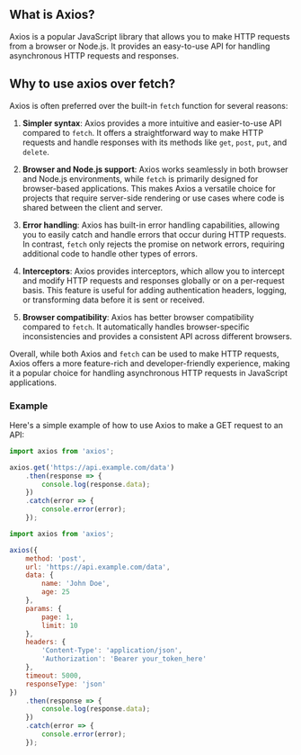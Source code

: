 ## What is Axios?

Axios is a popular JavaScript library that allows you to make HTTP requests from a browser or Node.js. It provides an easy-to-use API for handling asynchronous HTTP requests and responses.

## Why to use axios over fetch?

Axios is often preferred over the built-in `fetch` function for several reasons:

1. **Simpler syntax**: Axios provides a more intuitive and easier-to-use API compared to `fetch`. It offers a straightforward way to make HTTP requests and handle responses with its methods like `get`, `post`, `put`, and `delete`.

2. **Browser and Node.js support**: Axios works seamlessly in both browser and Node.js environments, while `fetch` is primarily designed for browser-based applications. This makes Axios a versatile choice for projects that require server-side rendering or use cases where code is shared between the client and server.

3. **Error handling**: Axios has built-in error handling capabilities, allowing you to easily catch and handle errors that occur during HTTP requests. In contrast, `fetch` only rejects the promise on network errors, requiring additional code to handle other types of errors.

4. **Interceptors**: Axios provides interceptors, which allow you to intercept and modify HTTP requests and responses globally or on a per-request basis. This feature is useful for adding authentication headers, logging, or transforming data before it is sent or received.

5. **Browser compatibility**: Axios has better browser compatibility compared to `fetch`. It automatically handles browser-specific inconsistencies and provides a consistent API across different browsers.

Overall, while both Axios and `fetch` can be used to make HTTP requests, Axios offers a more feature-rich and developer-friendly experience, making it a popular choice for handling asynchronous HTTP requests in JavaScript applications.

### Example

Here's a simple example of how to use Axios to make a GET request to an API: 

``` javascript
import axios from 'axios';

axios.get('https://api.example.com/data')
    .then(response => {
        console.log(response.data);
    })
    .catch(error => {
        console.error(error);
    });
```

``` javascript
import axios from 'axios';

axios({
    method: 'post',
    url: 'https://api.example.com/data',
    data: {
        name: 'John Doe',
        age: 25
    },
    params: {
        page: 1,
        limit: 10
    },
    headers: {
        'Content-Type': 'application/json',
        'Authorization': 'Bearer your_token_here'
    },
    timeout: 5000,
    responseType: 'json'
})
    .then(response => {
        console.log(response.data);
    })
    .catch(error => {
        console.error(error);
    });
```